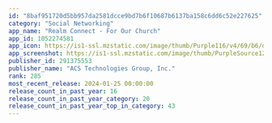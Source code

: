 ```yaml
---
id: "8baf951720d5bb957da2581dcce9bd7b6f10687b6137ba158c6dd6c52e227625"
category: "Social Networking"
app_name: "Realm Connect - For Our Church"
app_id: 1052274581
app_icon: https://is1-ssl.mzstatic.com/image/thumb/Purple116/v4/69/b6/d8/69b6d8e6-0534-be80-0ca5-01f7cfd77f76/AppIcon-0-0-1x_U007emarketing-0-7-0-85-220.png/1024x1024bb.png
app_screenshot: https://is1-ssl.mzstatic.com/image/thumb/PurpleSource122/v4/90/e6/4f/90e64fad-a3fc-d0e5-e3af-93d0a2b61474/2e0ed53e-60a2-4d35-9539-e51ef324f620_Screenshot-iPhone_14_Plus-NewsFeed_1_24C4B75D-49B3-4B93-89E4-FE5180F19928.png/1284x2778bb.png
publisher_id: 291375553
publisher_name: "ACS Technologies Group, Inc."
rank: 285
most_recent_release: 2024-01-25 00:00:00
release_count_in_past_year: 16
release_count_in_past_year_category: 20
release_count_in_past_year_top_in_category: 43
---
```

